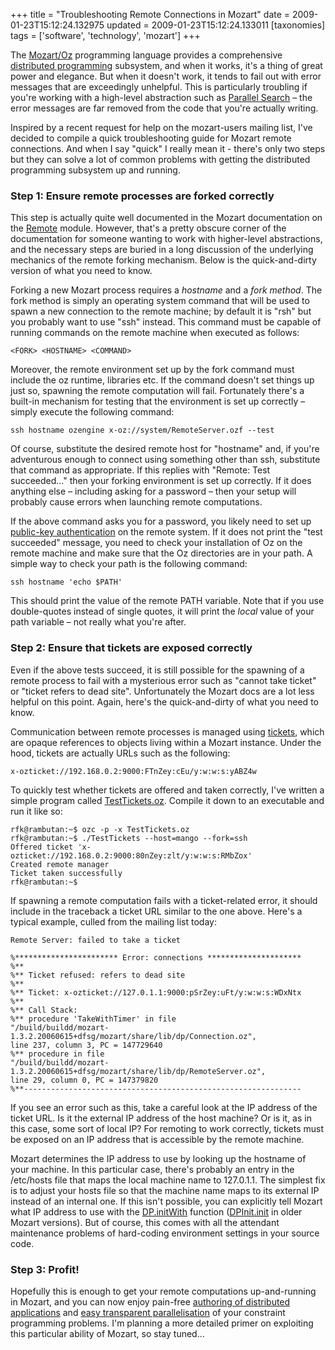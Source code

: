 +++
title = "Troubleshooting Remote Connections in Mozart"
date = 2009-01-23T15:12:24.132975
updated = 2009-01-23T15:12:24.133011
[taxonomies]
tags = ['software', 'technology', 'mozart']
+++

The [Mozart/Oz](http://www.mozart-oz.org/) programming language provides a comprehensive [distributed programming](http://www.mozart-oz.org/home/doc/dstutorial/index.html) subsystem, and when it works, it's a thing of great power and elegance.  But when it doesn't work, it tends to fail out with error messages that are exceedingly unhelpful.  This is particularly troubling if you're working with a high-level abstraction such as [Parallel Search](http://www.mozart-oz.org/documentation/system/node13.html#section.search.parallel) – the error messages are far removed from the code that you're actually writing.

Inspired by a recent request for help on the mozart-users mailing list, I've decided to compile a quick troubleshooting guide for Mozart remote connections.  And when I say "quick" I really mean it - there's only two steps but they can solve a lot of common problems with getting the distributed programming subsystem up and running.

<!-- more -->

### Step 1: Ensure remote processes are forked correctly

This step is actually quite well documented in the Mozart documentation on the [Remote](http://www.mozart-oz.org/documentation/system/node48.html#chapter.remote) module.  However, that's a pretty obscure corner of the documentation for someone wanting to work with higher-level abstractions, and the necessary steps are buried in a long discussion of the underlying mechanics of the remote forking mechanism. Below is the quick-and-dirty version of what you need to know.

Forking a new Mozart process requires a *hostname* and a *fork method*.  The fork method is simply an operating system command that will be used to spawn a new connection to the remote machine; by default it is "rsh" but you probably want to use "ssh" instead.  This command must be capable of running commands on the remote machine when executed as follows:

```
<FORK> <HOSTNAME> <COMMAND>
```

Moreover, the remote environment set up by the fork command must include the oz runtime, libraries etc.  If the command doesn't set things up just so, spawning the remote computation will fail.  Fortunately there's a built-in mechanism for testing that the environment is set up correctly – simply execute the following command:

```
ssh hostname ozengine x-oz://system/RemoteServer.ozf --test
```

Of course, substitute the desired remote host for "hostname" and, if you're adventurous enough to connect using something other than ssh, substitute that command as appropriate.  If this replies with "Remote: Test succeeded..." then your forking environment is set up correctly.  If it does anything else – including asking for a password – then your setup will probably cause errors when launching remote computations.

If the above command asks you for a password, you likely need to set up [public-key authentication](http://sial.org/howto/openssh/publickey-auth/) on the remote system.  If it does not print the "test succeeded" message, you need to check your installation of Oz on the remote machine and make sure that the Oz  directories are in your path.  A simple way to check your path is the following command:

```
ssh hostname 'echo $PATH'
```

This should print the value of the remote PATH variable.  Note that if you use double-quotes instead of single quotes, it will print the *local* value of your path variable – not really what you're after.

### Step 2: Ensure that tickets are exposed correctly

Even if the above tests succeed, it is still possible for the spawning of a remote process to fail with a mysterious error such as "cannot take ticket" or "ticket refers to dead site".  Unfortunately the Mozart docs are a lot less helpful on this point.  Again, here's the quick-and-dirty of what you need to know.

Communication between remote processes is managed using [tickets](http://www.mozart-oz.org/documentation/system/node47.html#chapter.connection), which are opaque references to objects living within a Mozart instance.  Under the hood, tickets are actually URLs such as the following:

```
x-ozticket://192.168.0.2:9000:FTnZey:cEu/y:w:w:s:yABZ4w
```

To quickly test whether tickets are offered and taken correctly, I've written a simple program called [TestTickets.oz](/static/scratch/TestTickets.oz).  Compile it down to an executable and run it like so:

```
rfk@rambutan:~$ ozc -p -x TestTickets.oz 
rfk@rambutan:~$ ./TestTickets --host=mango --fork=ssh
Offered ticket 'x-ozticket://192.168.0.2:9000:80nZey:zlt/y:w:w:s:RMbZox'
Created remote manager
Ticket taken successfully
rfk@rambutan:~$ 
```

If spawning a remote computation fails with a ticket-related error, it should include in the traceback a ticket URL similar to the one above.  Here's a typical example, culled from the mailing list today:

```
Remote Server: failed to take a ticket

%*********************** Error: connections *********************
%**
%** Ticket refused: refers to dead site
%**
%** Ticket: x-ozticket://127.0.1.1:9000:pSrZey:uFt/y:w:w:s:WDxNtx
%**
%** Call Stack:
%** procedure 'TakeWithTimer' in file 
"/build/buildd/mozart-1.3.2.20060615+dfsg/mozart/share/lib/dp/Connection.oz", 
line 237, column 3, PC = 147729640
%** procedure in file 
"/build/buildd/mozart-1.3.2.20060615+dfsg/mozart/share/lib/dp/RemoteServer.oz", 
line 29, column 0, PC = 147379820
%**--------------------------------------------------------------
```

If you see an error such as this, take a careful look at the IP address of the ticket URL.  Is it the external IP address of the host machine?  Or is it, as in this case, some sort of local IP?  For remoting to work correctly, tickets must be exposed on an IP address that is accessible by the remote machine.

Mozart determines the IP address to use by looking up the hostname of your machine.  In this particular case, there's probably an entry in the /etc/hosts file that maps the local machine name to 127.0.1.1.  The simplest fix is to adjust your hosts file so that the machine name maps to its external IP instead of an internal one. If this isn't possible, you can explicitly tell Mozart what IP address to use with the [DP.initWith](http://www.mozart-oz.org/home/doc/system/node46.html) function ([DPInit.init](http://www.mozart-oz.org/home/doc/system/node53.html) in older Mozart versions).  But of course, this comes with all the attendant maintenance problems of hard-coding environment settings in your source code.

### Step 3: Profit!

Hopefully this is enough to get your remote computations up-and-running in Mozart, and you can now enjoy pain-free [authoring of distributed applications](http://www.mozart-oz.org/home/doc/dstutorial/index.html) and [easy transparent parallelisation](http://www.mozart-oz.org/documentation/system/node13.html#section.search.parallel) of your constraint programming problems.  I'm planning a more detailed primer on exploiting this particular ability of Mozart, so stay tuned...